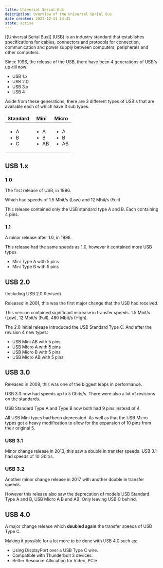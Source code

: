 ```yaml
---
title: Universal Serial Bus
description: Overview of the Universal Serial Bus
date created: 2021-12-31 14:42
state: active
---
```


[[Universal Serial Bus]] (USB) is an industry standard that establishes specifications for cables, connectors and protocols for connection, communication and power supply  between computers, peripherals and other computers.

Since 1996, the release of the USB, there have been 4 generations of USB's up-till now:

- USB 1.x
- USB 2.0
- USB 3.x
- USB 4

Aside from these generations, there are 3 different types of USB's that are available each of which have 3 sub types.

| Standard | Mini | Micro |
| - | -  | - |
| <ul><li>A</li><li>B</li><li>C</li></ul>| <ul><li>A</li><li>B</li><li>AB</li></ul> | <ul><li>A</li><li>B</li><li>AB</li></ul> |

## USB 1.x

### 1.0

The first release of USB, in 1996.

Which had speeds of 1.5 Mbit/s (Low) and 12 Mbit/s (Full) 

This release contained only the USB standard type A and B. Each containing 4 pins.

### 1.1

A minor release after 1.0, in 1998.

This release had the same speeds as 1.0, however it contained more USB types.
- Mini Type A with 5 pins
- Mini Type B with 5 pins

## USB 2.0 
(Including USB 2.0 Revised)

Released in 2001, this was the first major change that the USB had received.

This version contained significant increase in transfer speeds. 1.5 Mbit/s (Low), 12 Mbit/s (Full), 480 Mbit/s (High). 

The 2.0 initial release introduced the USB Standard Type C. And after the revision 4 new types:
- USB Mini AB with 5 pins
- USB Micro A with 5 pins
- USB Micro B with 5 pins
- USB Micro AB with 5 pins

## USB 3.0 

Released in 2008, this was one of the biggest leaps in performance.

USB 3.0 now had speeds up to 5 Gbits/s. There were also a lot of revisions on the standards.

USB Standard Type A and Type B now both had 9 pins instead of 4.

All USB Mini types had been deprecated. As well as that the USB Micro types got a heavy modification to allow for the expansion of 10 pins from their original 5.

### USB 3.1 

Minor change release in 2013, this saw a double in transfer speeds. USB 3.1 had speeds of 10 Gbit/s.

### USB 3.2

Another minor change release in 2017 with another double in transfer speeds.

However this release also saw the deprecation of models USB Standard Type A and B, USB Micro A B and AB. Only leaving USB C behind.

## USB 4.0

A major change release which **doubled again** the transfer speeds of USB Type C. 

Making it possible for a lot more to be done with USB 4.0 such as:
- Using DisplayPort over a USB Type C wire.
- Compatible with Thunderbolt 3 devices.
- Better Resource Allocation for Video, PCIe